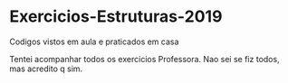 # Exercicios-Estruturas-2019
Codigos vistos em aula e praticados em casa

Tentei acompanhar todos os exercicios Professora.
Nao sei se fiz todos, mas acredito q sim. 
